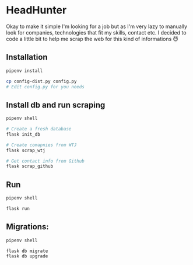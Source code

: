 HeadHunter
============

Okay to make it simple I'm looking for a job but as I'm very lazy to manually
look for companies, technologies that fit my skills, contact etc. I decided to
code a little bit to help me scrap the web for this kind of informations 😈

## Installation
```bash
pipenv install

cp config-dist.py config.py
# Edit config.py for you needs
```

## Install db and run scraping
```bash
pipenv shell

# Create a fresh database
flask init_db

# Create comapnies from WTJ
flask scrap_wtj

# Get contact info from Github
flask scrap_github
```

## Run
```bash
pipenv shell

flask run
```

## Migrations:
```bash
pipenv shell

flask db migrate
flask db upgrade
```
